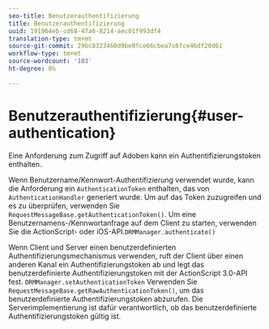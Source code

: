 ```yaml
---
seo-title: Benutzerauthentifizierung
title: Benutzerauthentifizierung
uuid: 191964eb-cd68-47a6-8214-aec01f993df4
translation-type: tm+mt
source-git-commit: 29bc8323460d9be0fce66cbea7c6fce46df20d61
workflow-type: tm+mt
source-wordcount: '103'
ht-degree: 0%

---
```



# Benutzerauthentifizierung{#user-authentication}

Eine Anforderung zum Zugriff auf Adoben kann ein Authentifizierungstoken enthalten.

Wenn Benutzername/Kennwort-Authentifizierung verwendet wurde, kann die Anforderung ein `AuthenticationToken` enthalten, das von `AuthenticationHandler` generiert wurde. Um auf das Token zuzugreifen und es zu überprüfen, verwenden Sie `RequestMessageBase.getAuthenticationToken()`. Um eine Benutzernamens-/Kennwortanfrage auf dem Client zu starten, verwenden Sie die ActionScript- oder iOS-API.`DRMManager.authenticate()`

Wenn Client und Server einen benutzerdefinierten Authentifizierungsmechanismus verwenden, ruft der Client über einen anderen Kanal ein Authentifizierungstoken ab und legt das benutzerdefinierte Authentifizierungstoken mit der ActionScript 3.0-API fest. `DRMManager.setAuthenticationToken` Verwenden Sie `RequestMessageBase.getRawAuthenticationToken()`, um das benutzerdefinierte Authentifizierungstoken abzurufen. Die Serverimplementierung ist dafür verantwortlich, ob das benutzerdefinierte Authentifizierungstoken gültig ist.
